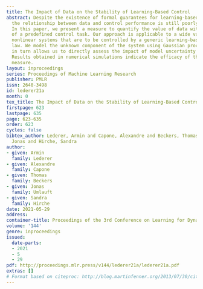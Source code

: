 ```yaml
---
title: The Impact of Data on the Stability of Learning-Based Control
abstract: Despite the existence of formal guarantees for learning-based control approaches,
  the relationship between data and control performance is still poorly understood.
  In this paper, we present a measure to quantify the value of data within the context
  of a predefined control task. Our approach is applicable to a wide variety of unknown
  nonlinear systems that are to be controlled by a generic learning-based control
  law. We model the unknown component of the system using Gaussian processes, which
  in turn allows us to directly assess the impact of model uncertainty on control.
  Results obtained in numerical simulations indicate the efficacy of the proposed
  measure.
layout: inproceedings
series: Proceedings of Machine Learning Research
publisher: PMLR
issn: 2640-3498
id: lederer21a
month: 0
tex_title: The Impact of Data on the Stability of Learning-Based Control
firstpage: 623
lastpage: 635
page: 623-635
order: 623
cycles: false
bibtex_author: Lederer, Armin and Capone, Alexandre and Beckers, Thomas and Umlauft,
  Jonas and Hirche, Sandra
author:
- given: Armin
  family: Lederer
- given: Alexandre
  family: Capone
- given: Thomas
  family: Beckers
- given: Jonas
  family: Umlauft
- given: Sandra
  family: Hirche
date: 2021-05-29
address:
container-title: Proceedings of the 3rd Conference on Learning for Dynamics and Control
volume: '144'
genre: inproceedings
issued:
  date-parts:
  - 2021
  - 5
  - 29
pdf: http://proceedings.mlr.press/v144/lederer21a/lederer21a.pdf
extras: []
# Format based on citeproc: http://blog.martinfenner.org/2013/07/30/citeproc-yaml-for-bibliographies/
---
```

